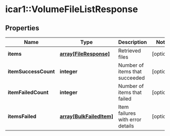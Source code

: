 # icar1::VolumeFileListResponse


## Properties
Name | Type | Description | Notes
------------ | ------------- | ------------- | -------------
**items** | [**array[FileResponse]**](FileResponse.md) | Retrieved files | [optional] 
**itemSuccessCount** | **integer** | Number of items that succeeded | [optional] 
**itemFailedCount** | **integer** | Number of items that failed | [optional] 
**itemsFailed** | [**array[BulkFailedItem]**](BulkFailedItem.md) | Item failures with error details | [optional] 


